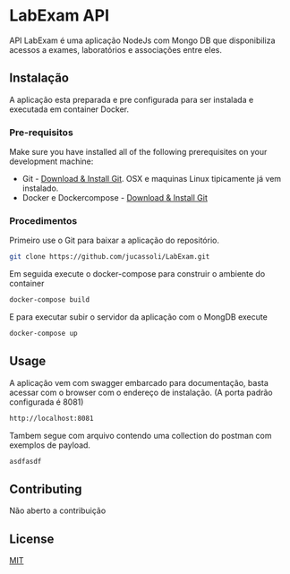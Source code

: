 # LabExam API

API LabExam é uma aplicação NodeJs com Mongo DB que disponibiliza acessos a exames, laboratórios e associações entre eles.

## Instalação

A aplicação esta preparada e pre configurada para ser instalada e executada em container Docker.

### Pre-requisitos
Make sure you have installed all of the following prerequisites on your development machine:
* Git - [Download & Install Git](https://git-scm.com/downloads). OSX e maquinas Linux tipicamente já vem instalado.
* Docker e Dockercompose - [Download & Install Git](https://docs.docker.com/get-docker)

### Procedimentos
Primeiro use o Git para baixar a aplicação do repositório.
```bash
git clone https://github.com/jucassoli/LabExam.git
```
Em seguida execute o docker-compose para construir o ambiente do container
```bash
docker-compose build
```
E para executar subir o servidor da aplicação com o MongDB execute
```bash
docker-compose up
```


## Usage
A aplicação vem com swagger embarcado para documentação, basta acessar com o browser com o endereço de instalação. (A porta padrão configurada é 8081)

```bash
http://localhost:8081
```
Tambem segue com arquivo contendo uma collection do postman com exemplos de payload.
```bash
asdfasdf
```

## Contributing
Não aberto a contribuição

## License
[MIT](https://choosealicense.com/licenses/mit/)